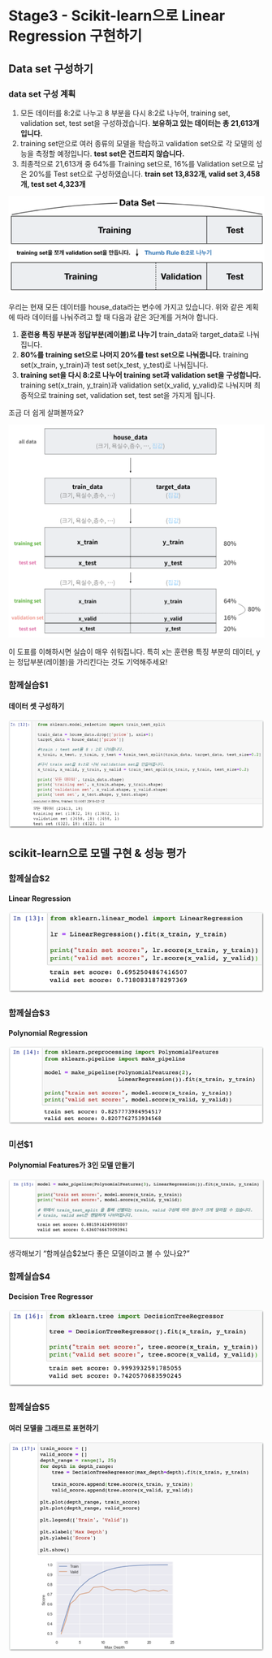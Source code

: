 # Stage3 - Scikit-learn으로 Linear Regression 구현하기

## Data set 구성하기

### data set 구성 계획

1. 모든 데이터를 8:2로 나누고 8 부분을 다시 8:2로 나누어, training set, validation set, test set을 구성하겠습니다. **보유하고 있는 데이터는 총 21,613개입니다.**
2. training set만으로 여러 종류의 모델을 학습하고 validation set으로 각 모델의 성능을 측정할 예정입니다. **test set은 건드리지 않습니다.**
3. 최종적으로 21,613개 중 64%를 Training set으로, 16%를 Validation set으로 남은 20%를 Test set으로 구성하였습니다. **train set 13,832개, valid set 3,458개, test set 4,323개**

![](../.gitbook/assets/image%20%28268%29.png)

우리는 현재 모든 데이터를 house\_data라는 변수에 가지고 있습니다. 위와 같은 계획에 따라 데이터를 나눠주려고 할 때 다음과 같은 3단계를 거쳐야 합니다.

1. **훈련용 특징 부분과 정답부분\(레이블\)로 나누기** train\_data와 target\_data로 나눠집니다.
2. **80%를 training set으로 나머지 20%를 test set으로 나눠줍니다.** training set\(x\_train, y\_train\)과 test set\(x\_test, y\_test\)로 나눠집니다.
3. **training set을 다시 8:2로 나누어 training set과 validation set을 구성합니다.** training set\(x\_train, y\_train\)과 validation set\(x\_valid, y\_valid\)로 나눠지며 최종적으로 training set, validation set, test set을 가지게 됩니다.

조금 더 쉽게 살펴볼까요?

![](../.gitbook/assets/image%20%28280%29.png)

이 도표를 이해하시면 실습이 매우 쉬워집니다. 특히 x는 훈련용 특징 부분의 데이터, y는 정답부분\(레이블\)을 가리킨다는 것도 기억해주세요!

### 함께실습$1

#### 데이터 셋 구성하기

![](../.gitbook/assets/image%20%28330%29.png)

## scikit-learn으로 모델 구현 & 성능 평가

### 함께실습$2

#### Linear Regression

![](../.gitbook/assets/image%20%28300%29.png)

### 함께실습$3

#### Polynomial Regression

![](../.gitbook/assets/image%20%2810%29.png)

### 미션$1

#### Polynomial Features가 3인 모델 만들기

![](../.gitbook/assets/image%20%28224%29.png)

생각해보기 “함께실습$2보다 좋은 모델이라고 볼 수 있나요?”

### 함께실습$4

#### Decision Tree Regressor

![](../.gitbook/assets/image%20%2875%29.png)

### 함께실습$5

#### 여러 모델을 그래프로 표현하기

![](../.gitbook/assets/image%20%28294%29.png)



